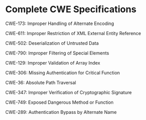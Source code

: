 

# Complete CWE Specifications

CWE-173: Improper Handling of Alternate Encoding

CWE-611: Improper Restriction of XML External Entity Reference

CWE-502: Deserialization of Untrusted Data

CWE-790: Improper Filtering of Special Elements

CWE-129: Improper Validation of Array Index

CWE-306: Missing Authentication for Critical Function

CWE-36: Absolute Path Traversal

CWE-347: Improper Verification of Cryptographic Signature

CWE-749: Exposed Dangerous Method or Function

CWE-289: Authentication Bypass by Alternate Name